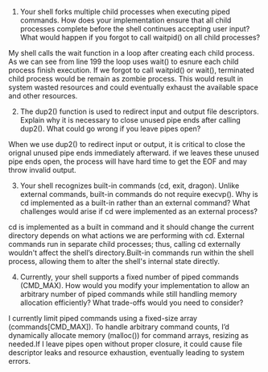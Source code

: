 1. Your shell forks multiple child processes when executing piped commands. How does your implementation ensure that all child processes complete before the shell continues accepting user input? What would happen if you forgot to call waitpid() on all child processes?

My shell calls the wait function in a loop after creating each child process. As we can see from line 199  the loop uses wait() to esnure each child process finish execution. If we forgot to call waitpid() or wait(), terminated child process would be remain as zombie process. This would result in system wasted resources and could eventually exhaust the available space and other resources.

2. The dup2() function is used to redirect input and output file descriptors. Explain why it is necessary to close unused pipe ends after calling dup2(). What could go wrong if you leave pipes open?

When we use dup2() to redirect input or output, it is critical to close the orignal unused pipe ends immediately afterward. if we leaves these unused pipe ends open, the process will have hard time to get the EOF and may throw invalid output.

3. Your shell recognizes built-in commands (cd, exit, dragon). Unlike external commands, built-in commands do not require execvp(). Why is cd implemented as a built-in rather than an external command? What challenges would arise if cd were implemented as an external process?

cd is implemented as a built in  command and it should change the current directory depends on what actions we are performing with cd. External commands run in separate child processes; thus, calling cd externally wouldn't affect the shell’s directory.Built-in commands run within the shell process, allowing them to alter the shell's internal state directly.


4. Currently, your shell supports a fixed number of piped commands (CMD_MAX). How would you modify your implementation to allow an arbitrary number of piped commands while still handling memory allocation efficiently? What trade-offs would you need to consider?

I currently limit piped commands using a fixed-size array (commands[CMD_MAX]). To handle arbitrary command counts, I’d dynamically allocate memory (malloc()) for command arrays, resizing as needed.If I leave pipes open without proper closure, it could cause file descriptor leaks and resource exhaustion, eventually leading to system errors.
